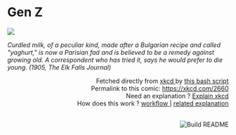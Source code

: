 # <b>Gen Z</b>

[![](https://imgs.xkcd.com/comics/gen_z.png)](https://xkcd.com/2660)

<i>Curdled milk, of a peculiar kind, made after a Bulgarian recipe and called &quot;yaghurt,&quot; is now a Parisian fad and is believed to be a remedy against growing old. A correspondent who has tried it, says he would prefer to die young. (1905, The Elk Falls Journal)</i>

<div align="right">
  Fetched directly from
  <a href="https://xkcd.com">
    xkcd
  </a>
  by
  <a href="https://github.com/Vanille-N/Vanille-N/blob/master/fetch">
    this bash script
  </a>
</div>
<div align="right">
  Permalink to this comic:
  <a href="https://xkcd.com/2660">
    https://xkcd.com/2660
  </a>
</div>
<div align="right">
  Need an explanation ?
  <a href="https://www.explainxkcd.com/wiki/index.php/2660">
    Explain xkcd
  </a>
</div>
<div align="right">
  How does this work ?
  <a href="https://github.com/Vanille-N/Vanille-N/blob/master/.github/workflows/build.yml">
    workflow
  </a>
  |
  <a href="https://simonwillison.net/2020/Jul/10/self-updating-profile-readme/">
    related explanation
  </a>
</div><br>

<a href="https://github.com/Vanille-N/Vanille-N/actions"><img src="https://github.com/Vanille-N/Vanille-N/workflows/Build%20README/badge.svg" align="right" alt="Build README"></a>
